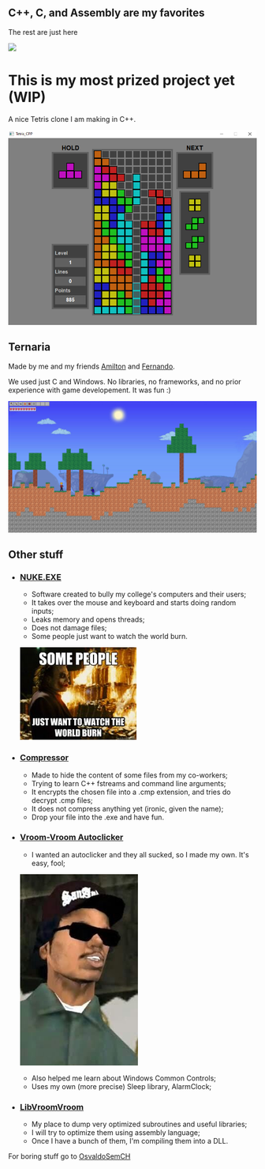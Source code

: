 ## C++, C, and Assembly are my favorites
The rest are just here

![](https://github-readme-stats.vercel.app/api/top-langs/?username=OsvaldoComCH&layout=compact&hide_border=false&langs_count=7&theme=dark&bg_color=101010)


# This is my most prized project yet (WIP)
A nice Tetris clone I am making in C++.

[![Tetris](/Tetris.png)](https://github.com/OsvaldoComCH/Tetris_CPP/releases/latest)

## Ternaria
Made by me and my friends [Amilton](https://github.com/AmiltonMn) and [Fernando](https://github.com/FernandoHka).

We used just C and Windows. No libraries, no frameworks, and no prior experience with game developement. It was fun :)

[![Ternaria](/Ternaria.png)](https://github.com/OsvaldoComCH/Ternaria/releases/latest)

## Other stuff
- ### [NUKE.EXE](https://github.com/OsvaldoComCH/Nuke)
  - Software created to bully my college's computers and their users;
  - It takes over the mouse and keyboard and starts doing random inputs;
  - Leaks memory and opens threads;
  - Does not damage files;
  - Some people just want to watch the world burn.

  ![Joker](/Joker.jpg)

- ### [Compressor](https://github.com/OsvaldoComCH/Compressor)
  - Made to hide the content of some files from my co-workers;
  - Trying to learn C++ fstreams and command line arguments;
  - It encrypts the chosen file into a .cmp extension, and tries do decrypt .cmp files;
  - It does not compress anything yet (ironic, given the name);
  - Drop your file into the .exe and have fun.
 
- ### [Vroom-Vroom Autoclicker](https://github.com/OsvaldoComCH/Autoclicker/releases/latest)
  - I wanted an autoclicker and they all sucked, so I made my own. It's easy, fool;
  
  ![Joker](/Ryder.jpg)
  - Also helped me learn about Windows Common Controls;
  - Uses my own (more precise) Sleep library, AlarmClock;
 
- ### [LibVroomVroom](https://github.com/OsvaldoComCH/LibVroomVroom)
  - My place to dump very optimized subroutines and useful libraries;
  - I will try to optimize them using assembly language;
  - Once I have a bunch of them, I'm compiling them into a DLL.

For boring stuff go to [OsvaldoSemCH](https://github.com/OsvaldoSemCH)

